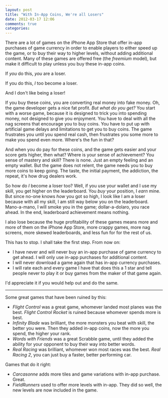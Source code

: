 ```yaml
---
layout: post
title: "With In-App Coins, We're all Losers"
date: 2012-03-17 12:06
comments: true
categories: 
---
```


There are a lot of games on the iPhone App Store that offer in-app purchases of game currency in order to enable players to either speed up the game, or to buy their way to higher levels, without adding additional content. Many of these games are offered free (the *freemium* model), but make it difficult to play unless you buy these in-app coins.

If *you* do this, *you* are a loser.

If you do this, *I* too become a loser.

And I don't like being a loser!

<!--more-->

If you buy these coins, you are converting real money into fake money. Oh, the game developer gets a nice fat profit. *But what do you get?* You start with a worse game, because it is designed to trick you into spending money, not designed to give you enjoyment. You have to deal with all the nag screens that encourage you to buy coins. You have to put up with artificial game delays and limitations to get you to buy coins. The game frustrates you until you spend real cash, then frustrates you some more to make you spend even more. Where's the fun in that?

And when you do pay for these coins, and the game gets easier and your score gets higher, then what? Where is your sense of achievement? You sense of mastery and skill? There is none. Just an empty feeling and an empty wallet. But the game does not relent, the game needs you to buy more coins to keep going. The taste, the initial payment, the addiction, the repeat, it's how drug dealers work.

So how do *I* become a loser too? Well, if you use your wallet and I use my skill, you get higher on the leaderboard. You *buy* your position, I *earn* mine. But since no-one knows *how* you got so high, I look like I am a loser because with all my skill, I am still way below you on the leaderboard. Mano-a-mano, I will smoke you in the game; dollar-a-dolaro, you race ahead. In the end, leaderboard achievement means nothing.

I also lose because the huge profitability of these games means more and more of them on the iPhone App Store, more crappy games, more nag screens, more skewed leaderboards, and less fun for for the rest of us.

This has to stop. I shall take the first step. From now on:

* I have never and will never buy an in-app purchase of game currency to get ahead. I will only use in-app purchases for additional content.
* I will never download a game again that has in-app currency purchases.
* I will rate each and every game I have that does this a 1 star and tell people never to play it or buy games from the maker of that game again.

I'd appreciate it if you would help out and do the same.

---

Some great games that have been ruined by this:

* *Flight Control* was a great game, whomever landed most planes was the best. *Flight Control Rocket* is ruined because whomever spends more is best.
* *Infinity Blade* was brilliant, the more monsters you beat with skill, the better you were. Then they added in-app coins, now the more you spend, the higher your rank.
* *Words with Friends* was a great Scrabble game, until they added the ability for your opponent to buy their way into better words.
* *Real Racing* was brilliant, whomever won most races was the best. *Real Racing 2*, you can just buy a faster, better performing car.

Games that do it right:

* *Carcasonne* adds more tiles and game variations with in-app purchase. Great.
* *FieldRunners* used to offer more levels with in-app. They did so well, the new levels are now included in the game.
